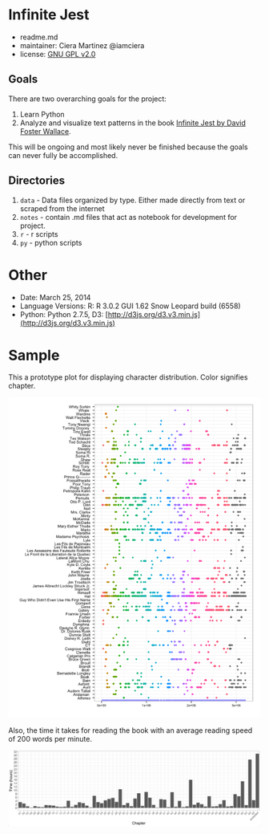 # Infinite Jest

- readme.md
- maintainer: Ciera Martinez @iamciera
- license: [GNU GPL v2.0](http://choosealicense.com/licenses/gpl-2.0/)

## Goals

There are two overarching goals for the project:

1. Learn Python
2. Analyze and visualize text patterns in the book [Infinite Jest by David Foster Wallace](http://en.wikipedia.org/wiki/Infinite_Jest). 

This will be ongoing and most likely never be finished because the goals can never fully be accomplished.

## Directories

1. `data` - Data files organized by type.  Either made directly from text or scraped from the internet
2. `notes` - contain .md files that act as notebook for development for project. 
3. `r` - r scripts
4. `py` - python scripts

# Other

- Date: March 25, 2014
- Language Versions: R: R 3.0.2 GUI 1.62 Snow Leopard build (6558)
- Python: Python 2.7.5, D3: [http://d3js.org/d3.v3.min.js](http://d3js.org/d3.v3.min.js)

# Sample

This a prototype plot for displaying character distribution. Color signifies chapter.

![plot](./images/Rplot01.png)

Also, the time it takes for reading the book with an average reading speed of 200 words per minute. 

![readingplot](./images/figure1_time_to_read_book.png)

